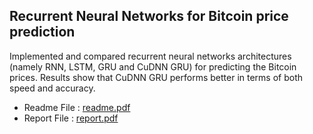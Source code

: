 ## Recurrent Neural Networks for Bitcoin price prediction

Implemented and compared recurrent neural networks architectures (namely RNN, LSTM, GRU and CuDNN GRU​) for predicting the Bitcoin prices. Results show that CuDNN GRU performs better in terms of both speed and accuracy.

- Readme File : [readme.pdf](https://github.com/Rakeshpavan333/bitcoin/blob/master/readme.pdf)
- Report File : [report.pdf](http://rakeshpavan333.github.io/docs/bit_repo.pdf)

